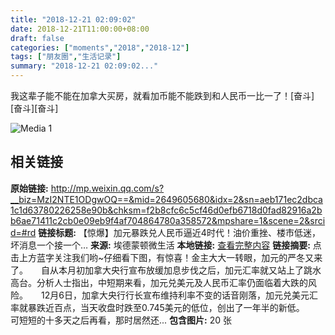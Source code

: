```yaml
---
title: "2018-12-21 02:09:02"
date: 2018-12-21T11:00:00+08:00
draft: false
categories: ["moments","2018","2018-12"]
tags: ["朋友圈","生活记录"]
summary: "2018-12-21 02:09:02..."
---
```


我这辈子能不能在加拿大买房，就看加币能不能跌到和人民币一比一了！[奋斗][奋斗][奋斗]

![Media 1](/Moments/photos/2018-12-21/201812210209020.jpg)

## 相关链接

**原始链接:** http://mp.weixin.qq.com/s?__biz=MzI2NTE1ODgwOQ==&mid=2649605680&idx=2&sn=aeb171ec2dbca1c1d63780226258e90b&chksm=f2b8cfc6c5cf46d0efb6718d0fad82916a2bb6ae71411c2cb0e09eb9f4af704864780a358572&mpshare=1&scene=2&srcid=#rd
**链接标题:** 【惊爆】加元暴跌兑人民币逼近4时代！油价重挫、楼市低迷，坏消息一个接一个…
**来源:** 埃德蒙顿微生活
**本地链接:** [查看完整内容](/link_content/2018/12/2018-12-21-1/link_content/)
**链接摘要:** 点击上方蓝字关注我们哟~仔细看下图，有惊喜！金主大大一转眼，加元的严冬又来了。　　自从本月初加拿大央行宣布放缓加息步伐之后，加元汇率就又站上了跳水高台。分析人士指出，中短期来看，加元兑美元及人民币汇率仍面临着大跌的风险。　　12月6日，加拿大央行行长宣布维持利率不变的话音刚落，加元兑美元汇率就暴跌近百点，当天收盘时跌至0.745美元的低位，创出了一年半的新低。　　可短短的十多天之后再看，那时居然还...
**包含图片:** 20 张

